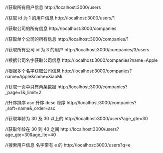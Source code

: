 //获取所有用户信息
http://localhost:3000/users

//获取 id 为 1 的用户信息
http://localhost:3000/users/1

//获取公司的所有信息
http://localhost:3000/companies

//获取单个公司的所有信息
http://localhost:3000/companies/1

//获取所有公司 id 为 3 的用户
http://localhost:3000/companies/3/users

//根据公司名字获取公司信息
http://localhost:3000/companies?name=Apple

//根据多个名字获取公司信息
http://localhost:3000/companies?name=Apple&name=XiaoMi

//获取一页中只有两条数据
http://localhost:3000/companies?_page=1&_limit=2

//升序排序 asc 升序 desc 降序
http://localhost:3000/companies?_soft=name&_order=asc

//获取年龄为 30 及 30 以上的
http://localhost:3000/users?age_gte=30

//获取年龄在 30 到 40 之间
http://localhost:3000/users?age_gte=30&age_lte=40

//搜索用户信息 名字带有 e 的
http://localhost:3000/users?q=e
